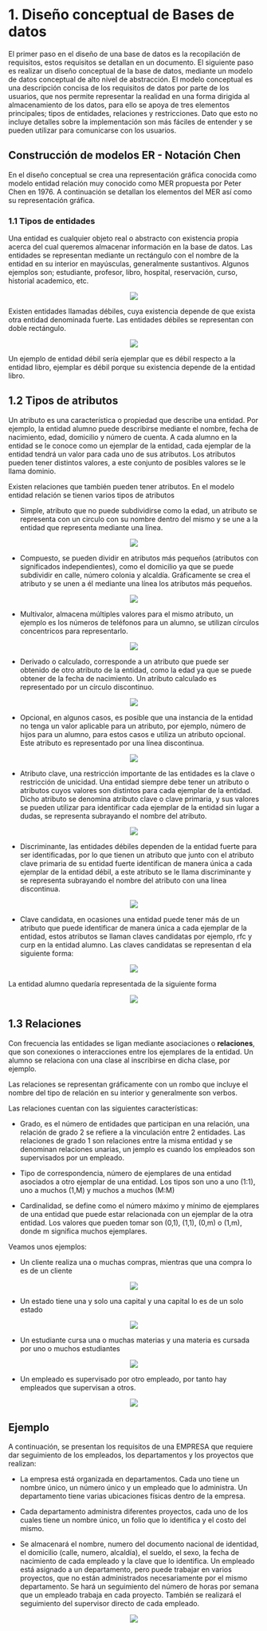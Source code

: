 # 1. Diseño conceptual de Bases de datos

El primer paso en el diseño de una base de datos es la recopilación de requisitos, estos requisitos se detallan en un documento. El siguiente paso es realizar un diseño conceptual de la base de datos, mediante un modelo de datos conceptual de alto nivel de abstracción.
El modelo conceptual es una descripción concisa de los requisitos de datos por parte de los usuarios, que nos permite representar la realidad en una forma dirigida al almacenamiento de los datos, para ello se apoya de tres elementos principales; tipos de entidades, relaciones y restricciones. Dato que esto no incluye detalles sobre la implementación son más fáciles de entender y se pueden utilizar para comunicarse con los usuarios.

## Construcción de modelos ER - Notación Chen

En el diseño conceptual se crea una representación gráfica conocida como modelo entidad relación muy conocido como MER propuesta por Peter Chen en 1976. A continuación se detallan los elementos del MER así como su representación gráfica.

### 1.1 Tipos de entidades

Una entidad es cualquier objeto real o abstracto con existencia propia acerca del cual queremos almacenar información en la base de datos. Las entidades se representan mediante un rectángulo con el nombre de la entidad en su interior en mayúsculas, generalmente sustantivos. Algunos ejemplos son; estudiante, profesor, libro, hospital, reservación, curso, historial academico, etc.

<p align="center"><img src="img/entidad.png"/></p>


Existen entidades llamadas débiles, cuya existencia depende de que exista otra entidad denominada fuerte. Las entidades débiles se representan con doble rectángulo.


<p align="center"><img src="img/entidad-debil.png"/></p>


Un ejemplo de entidad débil sería ejemplar que es débil respecto a la entidad libro, ejemplar es débil porque su existencia depende de la entidad libro.


## 1.2 Tipos de atributos


Un atributo es una característica o propiedad que describe una entidad. Por ejemplo, la entidad alumno puede describirse mediante el nombre, fecha de nacimiento, edad, domicilio y número de cuenta. A cada alumno en la entidad se le conoce como un ejemplar de la entidad, cada ejemplar de la entidad tendrá un valor para cada uno de sus atributos. Los atributos pueden tener distintos valores, a este conjunto de posibles valores se le llama dominio. 

Existen relaciones que también pueden tener atributos. En el modelo entidad relación se tienen varios tipos de atributos

* Simple, atributo que no puede subdividirse como la edad, un atributo se representa con un circulo con su nombre dentro del mismo y se une a la entidad que representa mediante una línea.

<p align="center"><img src="img/atributo-simple.png"/></p>


* Compuesto, se pueden dividir en atributos más pequeños (atributos con significados independientes), como el domicilio ya que se puede subdividir en calle, número colonia y alcaldía. Gráficamente se crea el atributo y se unen a él mediante una línea los atributos más pequeños.

<p align="center"><img src="img/atributo-compuesto.png"/></p>


* Multivalor, almacena múltiples valores para el mismo atributo, un ejemplo es los números de teléfonos para un alumno, se utilizan círculos concentricos para representarlo.

<p align="center"><img src="img/atributo-multivalor.png"/></p>

* Derivado o calculado, corresponde a un atributo que puede ser obtenido de otro atributo de la entidad, como la edad ya que se puede obtener de la fecha de nacimiento. Un atributo calculado es representado por un círculo discontinuo.

<p align="center"><img src="img/atributo-derivado.png"/></p>


* Opcional, en algunos casos, es posible que una instancia de la entidad no tenga un valor aplicable para un atributo, por ejemplo, número de hijos para un alumno, para estos casos e utiliza un atributo opcional. Este atributo es representado por una línea discontinua.

<p align="center"><img src="img/atributo-opcional.png"/></p>

* Atributo clave, una restricción importante de las entidades es la clave o restricción de unicidad. Una entidad siempre debe tener un atributo o atributos cuyos valores son distintos para cada ejemplar de la entidad. Dicho atributo se denomina atributo clave o clave primaria, y sus valores se pueden utilizar para identificar cada ejemplar de la entidad sin lugar a dudas, se representa subrayando el nombre del atributo.

<p align="center"><img src="img/atributo-clave.png"/></p>

* Discriminante, las entidades débiles dependen de la entidad fuerte para ser identificadas, por lo que tienen un atributo que junto con el atributo clave primaria de su entidad fuerte identifican de manera única a cada ejemplar de la entidad débil, a este atributo se le llama discriminante y se representa subrayando el nombre del atributo con una línea discontinua.

<p align="center"><img src="img/atributo-discriminante.png"/></p>

* Clave candidata, en ocasiones una entidad puede tener más de un atributo que puede identificar de manera única a cada ejemplar de la entidad, estos atributos se llaman claves candidatas por ejemplo, rfc y curp en la entidad alumno. Las claves candidatas se representan d ela siguiente forma:


<p align="center"><img src="img/clave-candidata.png"/></p>



La entidad alumno quedaría representada de la siguiente forma

<p align="center"><img src="img/entidad-alumno.png"/></p>


## 1.3 Relaciones

Con frecuencia las entidades se ligan mediante asociaciones o **relaciones**, que son conexiones o interacciones entre los ejemplares de la entidad. Un alumno se relaciona con una clase al inscribirse en dicha clase, por ejemplo.

Las relaciones se representan gráficamente con un rombo que incluye
el nombre del tipo de relación en su interior y generalmente son verbos.

Las relaciones cuentan con las siguientes características:

* Grado, es el número de entidades que participan en una relación, una relación de grado 2 se refiere a la vinculación entre 2 entidades. Las relaciones de grado 1 son relaciones entre la misma entidad y se denominan relaciones unarias, un jemplo es cuando los empleados son supervisados por un empleado.

* Tipo de correspondencia, número de ejemplares de una entidad asociados a otro ejemplar de una entidad. Los tipos son uno a uno (1:1), uno a muchos (1,M) y muchos a muchos (M:M)
* Cardinalidad, se define como el número máximo y mínimo de ejemplares de una entidad que puede estar relacionada con un ejemplar de la otra entidad. Los valores que pueden tomar son (0,1), (1,1), (0,m) o (1,m), donde m significa muchos ejemplares.


Veamos unos ejemplos:


* Un cliente realiza una o muchas compras, mientras que una compra lo es de un cliente

<p align="center"><img src="img/relacion-uno-muchos2.png"/></p>


* Un estado tiene una y solo una capital y una capital lo es de un solo estado


<p align="center"><img src="img/relacion-uno-uno.png"/></p>

* Un estudiante cursa una o muchas materias y una materia es cursada por uno o muchos estudiantes 

<p align="center"><img src="img/relacion-muchos-muchos.png"/></p>

* Un empleado es supervisado por otro empleado, por tanto hay empleados que supervisan a otros.

<p align="center"><img src="img/relacion-unaria.png"/></p>



## Ejemplo

A continuación, se presentan los requisitos de una EMPRESA que requiere dar seguimiento de los
empleados, los departamentos y los proyectos que realizan:

* La empresa está organizada en departamentos. Cada uno tiene un nombre único, un número único y un
empleado que lo administra. Un departamento tiene varias ubicaciones físicas dentro de la empresa.

* Cada departamento administra diferentes proyectos, cada uno de los cuales tiene un nombre único, un folio que lo identifica y el costo del mismo.

* Se almacenará el nombre, numero del documento nacional de identidad, el domicilio (calle, numero, alcaldía), el sueldo, el sexo, la fecha de nacimiento de cada empleado y la clave que lo identifica. Un empleado está asignado a un departamento, pero puede trabajar en varios proyectos, que no están administrados necesariamente por el mismo departamento. Se hará un seguimiento del número de horas por semana que un empleado trabaja en cada proyecto. También se realizará el seguimiento del supervisor directo de cada empleado.


<p align="center"><img src="img/empresa.png"/></p>
















